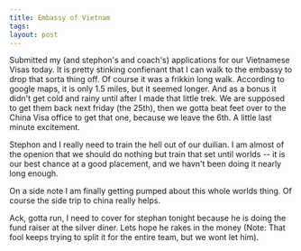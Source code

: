 ```yaml
---
title: Embassy of Vietnam
tags: 
layout: post
---
```

Submitted my (and stephon's and coach's) applications for our Vietnamese Visas today. It is pretty stinking confienant that I can walk to the embassy to drop that sorta thing off.  Of course it was a frikkin long walk.  According to google maps, it is only 1.5 miles, but it seemed longer.  And as a bonus it didn't get cold and rainy until after I made that little trek.  We are supposed to get them back next friday (the 25th), then we gotta beat feet over to the China Visa office to get that one, because we leave the 6th.  A little last minute excitement.



Stephon and I really need to train the hell out of our duilian.  I am almost of the openion that we should do nothing but train that set until worlds -- it is our best chance at a good placement, and we havn't been doing it nearly long enough.  



On a side note I am finally getting pumped about this whole worlds thing.  Of course the side trip to china really helps.  



Ack, gotta run, I need to cover for stephan tonight because he is doing the fund raiser at the silver diner.  Lets hope he rakes in the money (Note: That fool keeps trying to split it for the entire team, but we wont let him).
